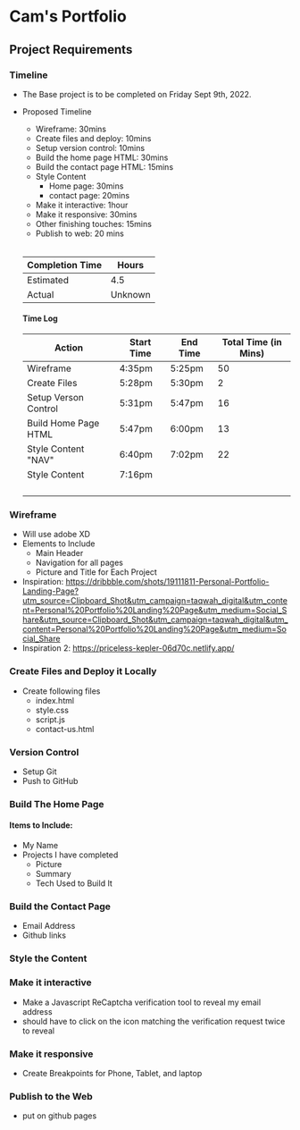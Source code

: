 # Cam's Portfolio
## Project Requirements
### Timeline
- The Base project is to be completed on Friday Sept 9th, 2022. 
- Proposed Timeline
    - Wireframe: 30mins  
    - Create files and deploy: 10mins
    - Setup version control: 10mins
    - Build the home page HTML: 30mins
    - Build the contact page HTML: 15mins
    - Style Content
        - Home page: 30mins
        - contact page: 20mins
    - Make it interactive: 1hour
    - Make it responsive: 30mins
    - Other finishing touches: 15mins 
    - Publish to web: 20 mins<br><br>
    
    |  Completion Time  | Hours   |
    |   ----------------|---------|
    | Estimated         | 4.5     |
    | Actual            | Unknown |

    #### Time Log

    | Action              | Start Time | End Time | Total Time (in Mins) |
    |---------------------|------------|----------|----------------------|
    |Wireframe            | 4:35pm     | 5:25pm   | 50                   |
    |Create Files         |5:28pm      | 5:30pm   | 2                    |
    |Setup Verson Control | 5:31pm     | 5:47pm   | 16                   |
    |Build Home Page HTML | 5:47pm     | 6:00pm   | 13                   |
    |Style Content "NAV"  | 6:40pm     | 7:02pm   | 22                   |
    |Style Content        | 7:16pm     |          |                      |
    |                     |            |          |                      |
    |                     |            |          |                      |
    |                     |            |          |                      |
    |                     |            |          |                      |


### Wireframe
- Will use adobe XD
- Elements to Include
    - Main Header
    - Navigation for all pages
    - Picture and Title for Each Project
- Inspiration: https://dribbble.com/shots/19111811-Personal-Portfolio-Landing-Page?utm_source=Clipboard_Shot&utm_campaign=taqwah_digital&utm_content=Personal%20Portfolio%20Landing%20Page&utm_medium=Social_Share&utm_source=Clipboard_Shot&utm_campaign=taqwah_digital&utm_content=Personal%20Portfolio%20Landing%20Page&utm_medium=Social_Share
- Inspiration 2: https://priceless-kepler-06d70c.netlify.app/

### Create Files and Deploy it Locally
- Create following files
    - index.html
    - style.css
    - script.js
    - contact-us.html
### Version Control
- Setup Git 
- Push to GitHub
### Build The Home Page
#### Items to Include:
- My Name
- Projects I have completed
    - Picture
    - Summary
    - Tech Used to Build It
### Build the Contact Page
- Email Address
- Github links
### Style the Content
### Make it interactive
- Make a Javascript ReCaptcha verification tool to reveal my email address
- should have to click on the icon matching the verification request twice to reveal
### Make it responsive
- Create Breakpoints for Phone, Tablet, and laptop
### Publish to the Web
- put on github pages